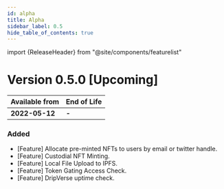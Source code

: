 ```yaml
---
id: alpha
title: Alpha
sidebar_label: 0.5
hide_table_of_contents: true
---
```


import {ReleaseHeader} from "@site/components/featurelist"

# Version 0.5.0 [Upcoming]

| Available from | End of Life |
| --- | --- |
| **2022-05-12** | **-** |

### Added

- [Feature] Allocate pre-minted NFTs to users by email or twitter handle.
- [Feature] Custodial NFT Minting.
- [Feature] Local File Upload to IPFS.
- [Feature] Token Gating Access Check.
- [Feature] DripVerse uptime check.
